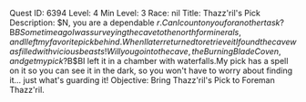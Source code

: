 Quest ID: 6394
Level: 4
Min Level: 3
Race: nil
Title: Thazz'ril's Pick
Description: $N, you are a dependable $r.Can I count on you for another task?$B$BSome time ago I was surveying the cave to the north for minerals, and I left my favorite pick behind.When I later returned to retrieve it I found the cave was filled with vicious beasts!Will you go into the cave, the Burning Blade Coven, and get my pick?$B$BI left it in a chamber with waterfalls.My pick has a spell on it so you can see it in the dark, so you won't have to worry about finding it... just what's guarding it!
Objective: Bring Thazz'ril's Pick to Foreman Thazz'ril.
